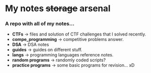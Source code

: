# My notes ~~storage~~ arsenal 
 ### A repo with all of my notes...

- **CTFs** -> files and solution of CTF challenges that I solved recently.
- **compe_programming** -> competitive problems answer.
- **DSA** -> DSA notes
- **guides** -> guides on different stuff.
- **langs** -> programming languages reference notes.
- **random programs** -> randomly coded scripts?
- **practice programs** -> some basic programs for revision... xD
